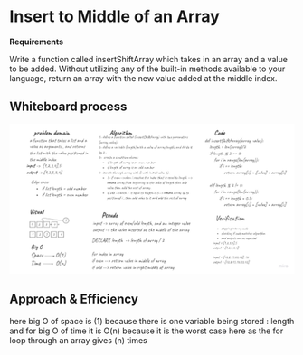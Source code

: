 # Insert to Middle of an Array
**Requirements** 

Write a function called insertShiftArray which takes in an array and a value to be added. Without utilizing any of the built-in methods available to your language, return an array with the new value added at the middle index.


## Whiteboard process
![array-insert-shift](./array-insert-shift.jpg)

## Approach & Efficiency
here big O of space is (1) because there is one variable being stored : length
and for big O of time it is O(n) because it is the worst case here as the for loop through an array gives (n) times 